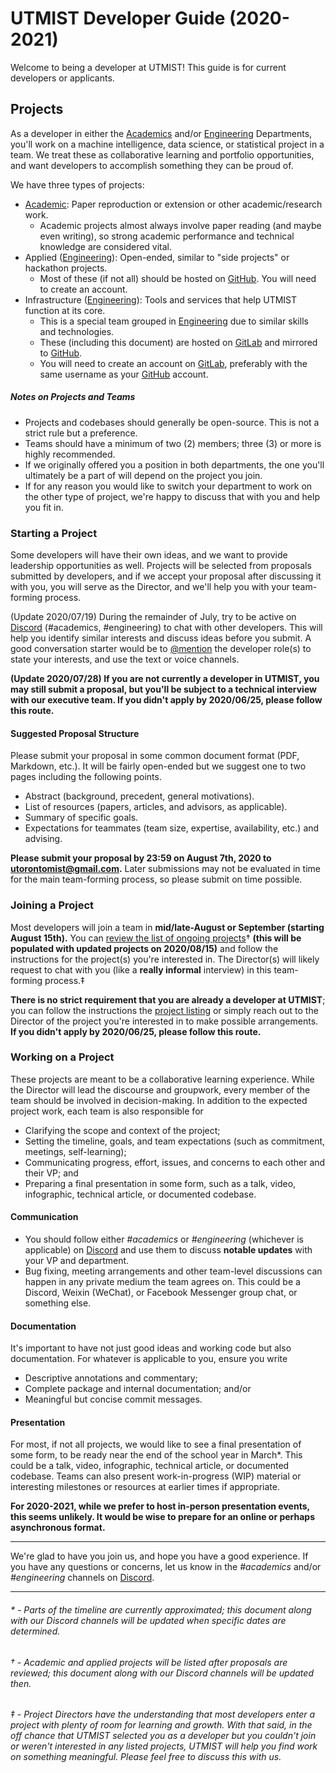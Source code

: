 # UTMIST Developer Guide (2020-2021)

Welcome to being a developer at UTMIST! This guide is for current developers or applicants.

## Projects

As a developer in either the [Academics](https://utmist.gitlab.io/academics) and/or [Engineering](https://utmist.gitlab.io/engineering) Departments, you'll work on a machine intelligence, data science, or statistical project in a team. We treat these as collaborative learning and portfolio opportunities, and want developers to accomplish something they can be proud of.

We have three types of projects:

- [Academic](https://utmist.gitlab.io/academics): Paper reproduction or extension or other academic/research work.
  - Academic projects almost always involve paper reading (and maybe even writing), so strong academic performance and technical knowledge are considered vital.
- Applied ([Engineering](https://utmist.gitlab.io/engineering)): Open-ended, similar to "side projects" or hackathon projects.
  - Most of these (if not all) should be hosted on [GitHub](https://github.com/utmist). You will need to create an account.
- Infrastructure ([Engineering](https://utmist.gitlab.io/engineering)): Tools and services that help UTMIST function at its core.
  - This is a special team grouped in [Engineering](https://utmits.gitlab.io/engineering) due to similar skills and technologies.
  - These (including this document) are hosted on [GitLab](https://gitlab.com/utmist) and mirrored to [GitHub](https://github.com/utmist).
  - You will need to create an account on [GitLab](https://gitlab.com), preferably with the same username as your [GitHub](https://github.com) account.

##### Notes on Projects and Teams

- Projects and codebases should generally be open-source. This is not a strict rule but a preference.
- Teams should have a minimum of two (2) members; three (3) or more is highly recommended.
- If we originally offered you a position in both departments, the one you'll ultimately be a part of will depend on the project you join.
- If for any reason you would like to switch your department to work on the other type of project, we're happy to discuss that with you and help you fit in.

### Starting a Project

Some developers will have their own ideas, and we want to provide leadership opportunities as well. Projects will be selected from proposals submitted by developers, and if we accept your proposal after discussing it with you, you will serve as the Director, and we'll help you with your team-forming process.

(Update 2020/07/19) During the remainder of July, try to be active on [Discord](https://discord.gg/88mSPw8) (#academics, #engineering) to chat with other developers. This will help you identify similar interests and discuss ideas before you submit. A good conversation starter would be to [@mention](https://discordia.me/en/mentions) the developer role(s) to state your interests, and use the text or voice channels.

**(Update 2020/07/28) If you are not currently a developer in UTMIST, you may still submit a proposal, but you'll be subject to a technical interview with our executive team. If you didn't apply by 2020/06/25, please follow this route.**

#### Suggested Proposal Structure

Please submit your proposal in some common document format (PDF, Markdown, etc.). It will be fairly open-ended but we suggest one to two pages including the following points.

- Abstract (background, precedent, general motivations).
- List of resources (papers, articles, and advisors, as applicable).
- Summary of specific goals.
- Expectations for teammates (team size, expertise, availability, etc.) and advising.

**Please submit your proposal by 23:59 on August 7th, 2020 to [utorontomist@gmail.com](mailto:utorontomist@gmail.com).** Later submissions may not be evaluated in time for the main team-forming process, so please submit on time possible.

### Joining a Project

Most developers will join a team in **mid/late-August or September (starting August 15th).** You can [review the list of ongoing projects](https://utmist.gitlab.io/projects)† **(this will be populated with updated projects on 2020/08/15)** and follow the instructions for the project(s) you're interested in. The Director(s) will likely request to chat with you (like a **really informal** interview) in this team-forming process.‡

**There is no strict requirement that you are already a developer at UTMIST**; you can follow the instructions the [project listing](https://utmist.gitlab.io/projects) or simply reach out to the Director of the project you're interested in to make possible arrangements. **If you didn't apply by 2020/06/25, please follow this route.**

### Working on a Project

These projects are meant to be a collaborative learning experience. While the Director will lead the discourse and groupwork, every member of the team should be involved in decision-making. In addition to the expected project work, each team is also responsible for

- Clarifying the scope and context of the project;
- Setting the timeline, goals, and team expectations (such as commitment, meetings, self-learning);
- Communicating progress, effort, issues, and concerns to each other and their VP; and
- Preparing a final presentation in some form, such as a talk, video, infographic, technical article, or documented codebase.

#### Communication

- You should follow either _#academics_ or _#engineering_ (whichever is applicable) on [Discord](https://discord.gg/88mSPw8) and use them to discuss **notable updates** with your VP and department.
- Bug fixing, meeting arrangements and other team-level discussions can happen in any private medium the team agrees on. This could be a Discord, Weixin (WeChat), or Facebook Messenger group chat, or something else.

#### Documentation

It's important to have not just good ideas and working code but also documentation. For whatever is applicable to you, ensure you write

- Descriptive annotations and commentary;
- Complete package and internal documentation; and/or
- Meaningful but concise commit messages.

#### Presentation

For most, if not all projects, we would like to see a final presentation of some form, to be ready near the end of the school year in March\*. This could be a talk, video, infographic, technical article, or documented codebase. Teams can also present work-in-progress (WIP) material or interesting milestones or resources at earlier times if appropriate.

**For 2020-2021, while we prefer to host in-person presentation events, this seems unlikely. It would be wise to prepare for an online or perhaps asynchronous format.**

---

We're glad to have you join us, and hope you have a good experience. If you have any questions or concerns, let us know in the _#academics_ and/or _#engineering_ channels on [Discord](https://discord.gg/88mSPw8).

---

###### \* - Parts of the timeline are currently approximated; this document along with our Discord channels will be updated when specific dates are determined.

###### † - Academic and applied projects will be listed after proposals are reviewed; this document along with our Discord channels will be updated then.

###### ‡ - Project Directors have the understanding that most developers enter a project with plenty of room for learning and growth. With that said, in the off chance that UTMIST selected you as a developer but you couldn't join or weren't interested in any listed projects, UTMIST will help you find work on something meaningful. Please feel free to discuss this with us.
